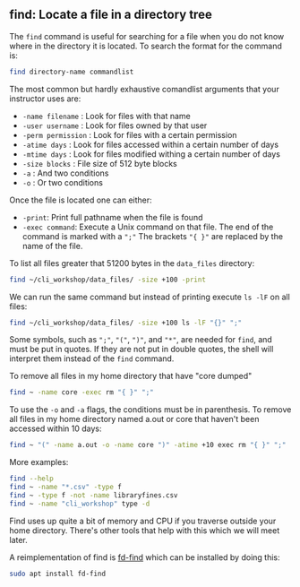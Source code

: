 ## find: Locate a file in a directory tree

The `find` command is useful for searching for a file when you do not know where in the directory it is located. To search the format for the command is:

```bash
find directory-name commandlist
```
The most common but hardly exhaustive comandlist arguments that your instructor uses are:

* `-name filename` : Look for files with that name
* `-user username` : Look for files owned by that user
* `-perm permission` : Look for files with a certain permission
* `-atime days` : Look for files accessed within a certain number of days
* `-mtime days` : Look for files modified withing a certain number of days
* `-size blocks` : File size of 512 byte blocks
* `-a` : And two conditions
* `-o` : Or two conditions

Once the file is located one can either:

* `-print`: Print full pathname when the file is found
* `-exec command`: Execute a Unix command on that file. The end of the command is marked with a `";"` The brackets `"{ }"` are replaced by the name of the file. 

To list all files greater that 51200 bytes in the `data_files` directory:

```bash
find ~/cli_workshop/data_files/ -size +100 -print
```
We can run the same command but instead of printing execute `ls -lF` on all files:

```bash
find ~/cli_workshop/data_files/ -size +100 ls -lF "{}" ";"
```
Some symbols, such as `";"`, `"("`, `")"`, and `"*"`, are needed for `find`, and must be put in quotes. If they are not put in double quotes, the shell will interpret them instead of the `find` command. 

To remove all files in my home directory that have "core dumped"

```bash
find ~ -name core -exec rm "{ }" ";"
```
To use the `-o` and `-a` flags, the conditions must be in parenthesis. To remove all files in my home directory named a.out or core that haven't been accessed within 10 days:

```bash
find ~ "(" -name a.out -o -name core ")" -atime +10 exec rm "{ }" ";"
```
More examples:

```bash
find --help
find ~ -name "*.csv" -type f
find ~ -type f -not -name libraryfines.csv
find ~ -name "cli_workshop" type -d
```
Find uses up quite a bit of memory and CPU if you traverse outside your home directory. There's other tools that help with this which we will meet later.

A reimplementation of find is [fd-find](https://github.com/sharkdp/fd) which can be installed by doing this:

```bash
sudo apt install fd-find
```